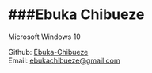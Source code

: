 ###Ebuka Chibueze
====
Microsoft Windows 10



Github: [Ebuka-Chibueze](https://github.com/Ebuka-Chibueze)  
Email: [ebukachibueze@gmail.com](mailto:ebukachibueze@gmail.com)
